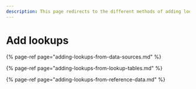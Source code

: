 ```yaml
---
description: This page redirects to the different methods of adding lookups in Upsolver.
---
```


# Add lookups

{% page-ref page="adding-lookups-from-data-sources.md" %}

{% page-ref page="adding-lookups-from-lookup-tables.md" %}

{% page-ref page="adding-lookups-from-reference-data.md" %}

